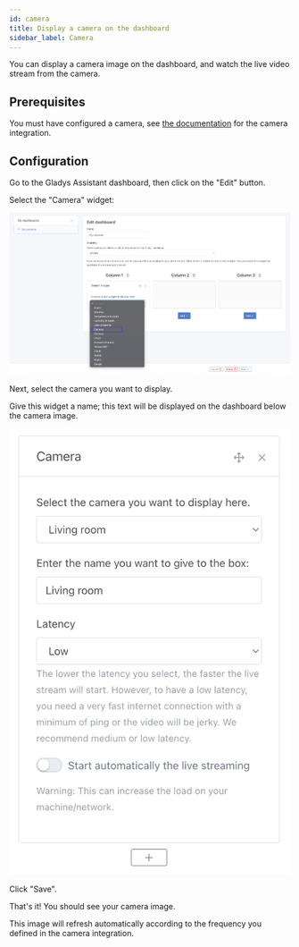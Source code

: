 ```yaml
---
id: camera
title: Display a camera on the dashboard
sidebar_label: Camera
---
```


You can display a camera image on the dashboard, and watch the live video stream from the camera.

## Prerequisites

You must have configured a camera, see [the documentation](/docs/integrations/camera/) for the camera integration.

## Configuration

Go to the Gladys Assistant dashboard, then click on the "Edit" button.

Select the "Camera" widget:

![Add the camera widget to Gladys](../../static/img/docs/en/dashboard/camera/select-widget-camera.png)

Next, select the camera you want to display.

Give this widget a name; this text will be displayed on the dashboard below the camera image.

![Select the camera to display](../../static/img/docs/en/dashboard/camera/select-camera.png)

Click "Save".

That's it! You should see your camera image.

This image will refresh automatically according to the frequency you defined in the camera integration.
